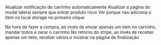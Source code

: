 Atualizar notificação do carrinho automaticamente
Atualizar a página do modal lateral sempre que entrar produto novo
Ver porque nao adiciona o item no local storage no primeiro clique

Na hora de fazer a compra, ao invés de enviar apenas um item no carrinho, mandar todos e zerar o carrinho
No retorno do stripe, ao invés de receber apenas um item, receber vários e mostrar na página de finalização
